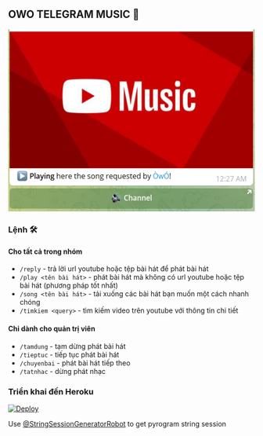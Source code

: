 <h2 align="centre">OWO TELEGRAM MUSIC 🎵</h2>

<p align="center">
  <img src="https://github.com/RyoCoder/GroupMusicBot/blob/Pro/Capture.PNG?raw=true">
</p>

### Lệnh 🛠
#### Cho tất cả trong nhóm
- `/reply` - trả lời url youtube hoặc tệp bài hát để phát bài hát
- `/play <tên bài hát>` - phát bài hát mà không có url youtube hoặc tệp bài hát (phương pháp tốt nhất)
- `/song <tên bài hát>` - tải xuống các bài hát bạn muốn một cách nhanh chóng
- `/timkiem <query>` - tìm kiếm video trên youtube với thông tin chi tiết

#### Chỉ dành cho quản trị viên
- `/tamdung` - tạm dừng phát bài hát
- `/tieptuc` - tiếp tục phát bài hát
- `/chuyenbai` - phát bài hát tiếp theo
- `/tatnhac` - dừng phát nhạc

### Triển khai đến Heroku</h4>

[![Deploy](https://www.herokucdn.com/deploy/button.svg)](https://heroku.com/deploy?template=https://github.com/RyoCoder/owo)

Use [@StringSessionGeneratorRobot](https://t.me/StringSessionGeneratorRobot) to get pyrogram string session

